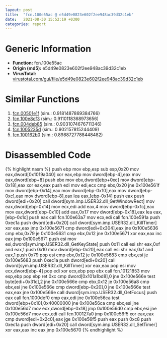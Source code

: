 ```yaml
---
layout: post
title:  "fcn.100e55ac @ e5d49e0823e602f2ee948ac39d32c1eb"
date:   2021-08-30 15:52:19 +0300
categories: report
---
```


# Generic Information
- **Function:** fcn.100e55ac
- **Origin (md5):** e5d49e0823e602f2ee948ac39d32c1eb
- **VirusTotal:** [virustotal.com/gui/file/e5d49e0823e602f2ee948ac39d32c1eb][virustotal_ref]



# Similar Functions

1. [fcn.00501e1f][similar_1_ref] (sim.: 0.9181487869384766)
2. [fcn.100e8cf3][similar_2_ref] (sim.: 0.9110118368973656)
3. [fcn.004deb85][similar_3_ref] (sim.: 0.9031074676711346)
4. [fcn.1005235d][similar_4_ref] (sim.: 0.902157815244409)
5. [fcn.100162b0][similar_5_ref] (sim.: 0.8988727788448482)


# Disassembled Code

{% highlight nasm %}
push ebp
mov ebp,esp
sub esp,0x20
mov eax,dword[0x1019a040]
xor eax,ebp
mov dword[ebp-4],eax
mov eax,dword[ebp+8]
push ebx
mov ebx,dword[ebp+0xc]
mov dword[ebp-0x18],eax
xor eax,eax
push edi
mov edi,ecx
cmp ebx,0x20
jne 0x100e561f
mov dword[ebp-0x14],eax
mov dword[ebp-0x10],eax
mov dword[ebp-0xc],eax
mov dword[ebp-8],eax
lea eax,[ebp-0x14]
push eax
push dword[edi+0x20]
call dword[sym.imp.USER32.dll_GetWindowRect]
mov eax,dword[ebp-0x14]
mov ecx,edi
add eax,4
mov dword[ebp-0x1c],eax
mov eax,dword[ebp-0x10]
add eax,0x17
mov dword[ebp-0x18],eax
lea eax,[ebp-0x1c]
push eax
call fcn.100e63a7
mov ecx,edi
call fcn.100e591a
push 0xec1a
push dword[edi+0x20]
call dword[sym.imp.USER32.dll_KillTimer]
xor eax,eax
jmp 0x100e5671
cmp dword[edi+0x304],eax
jne 0x100e5636
cmp ebx,0x79
je 0x100e5631
cmp ebx,0x12
jne 0x100e5671
xor eax,eax
inc eax
jmp 0x100e5671
push esi
mov esi,dword[sym.imp.USER32.dll_GetKeyState]
push 0x11
call esi
shr eax,0xf
and eax,1
push 0x10
mov dword[ebp-0x20],eax
call esi
shr eax,0xf
and eax,1
push 0x79
pop esi
cmp ebx,0x12
je 0x100e5683
cmp ebx,esi
je 0x100e5683
push 0xec1a
push dword[edi+0x20]
call dword[sym.imp.USER32.dll_KillTimer]
xor eax,eax
pop esi
mov ecx,dword[ebp-4]
pop edi
xor ecx,ebp
pop ebx
call fcn.10121853
mov esp,ebp
pop ebp
ret 0xc
cmp dword[0x101a1bd8],0
jne 0x100e566e
test byte[edi+0x31c],2
jne 0x100e566e
cmp ebx,0x12
je 0x100e56a8
cmp ebx,esi
jne 0x100e566e
cmp dword[ebp-0x20],0
jne 0x100e566e
test eax,eax
jne 0x100e566e
call dword[sym.imp.USER32.dll_GetFocus]
push eax
call fcn.1000def0
cmp eax,edi
jne 0x100e56ca
test dword[ebp+0x10],0x40000000
jne 0x100e56ca
cmp ebx,esi
jne 0x100e56d7
mov ecx,dword[ebp-0x18]
jmp 0x100e56d0
cmp ebx,esi
jne 0x100e56d7
mov ecx,edi
call fcn.100127a0
jmp 0x100e56f5
xor eax,eax
cmp dword[edi+0x2c0],eax
jge 0x100e56f5
push eax
push 0xc8
push 0xec1a
push dword[edi+0x20]
call dword[sym.imp.USER32.dll_SetTimer]
xor eax,eax
inc eax
jmp 0x100e5670
{% endhighlight %}


[similar_1_ref]: /report/fcn.00501e1f@9c2b894b84f59672d8be2e984066f76f
[similar_2_ref]: /report/fcn.100e8cf3@e5d49e0823e602f2ee948ac39d32c1eb
[similar_3_ref]: /report/fcn.004deb85@9c2b894b84f59672d8be2e984066f76f
[similar_4_ref]: /report/fcn.1005235d@e5d49e0823e602f2ee948ac39d32c1eb
[similar_5_ref]: /report/fcn.100162b0@8612a093e960bd1a5a7c69fa18a840d3
[virustotal_ref]: https://www.virustotal.com/gui/file/e5d49e0823e602f2ee948ac39d32c1eb